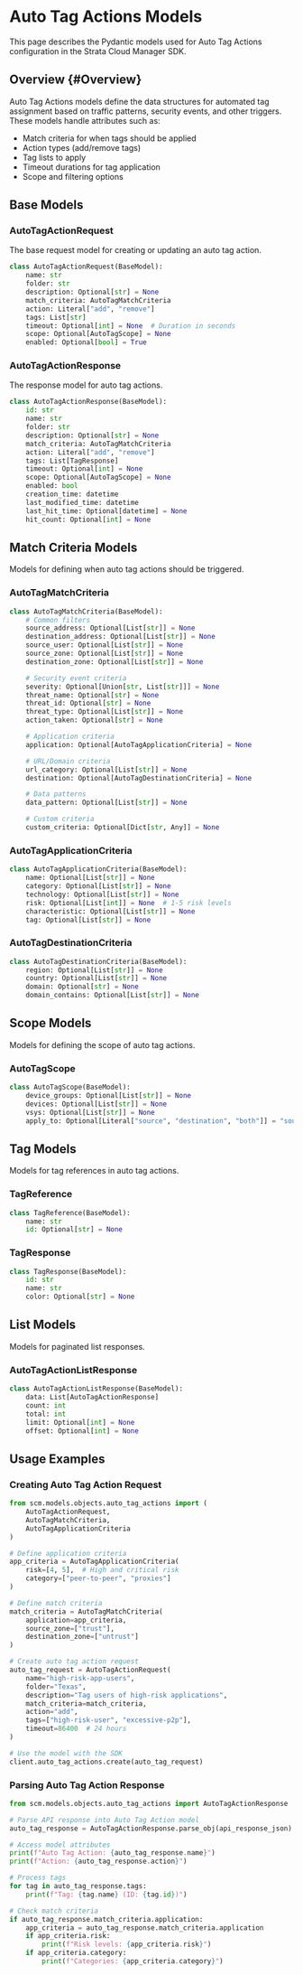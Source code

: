 # Auto Tag Actions Models

This page describes the Pydantic models used for Auto Tag Actions configuration in the Strata Cloud Manager SDK.

## Overview {#Overview}

Auto Tag Actions models define the data structures for automated tag assignment based on traffic patterns, security events, and other triggers. These models handle attributes such as:

- Match criteria for when tags should be applied
- Action types (add/remove tags)
- Tag lists to apply
- Timeout durations for tag application
- Scope and filtering options

## Base Models

### AutoTagActionRequest

The base request model for creating or updating an auto tag action.

```python
class AutoTagActionRequest(BaseModel):
    name: str
    folder: str
    description: Optional[str] = None
    match_criteria: AutoTagMatchCriteria
    action: Literal["add", "remove"]
    tags: List[str]
    timeout: Optional[int] = None  # Duration in seconds
    scope: Optional[AutoTagScope] = None
    enabled: Optional[bool] = True
```

### AutoTagActionResponse

The response model for auto tag actions.

```python
class AutoTagActionResponse(BaseModel):
    id: str
    name: str
    folder: str
    description: Optional[str] = None
    match_criteria: AutoTagMatchCriteria
    action: Literal["add", "remove"]
    tags: List[TagResponse]
    timeout: Optional[int] = None
    scope: Optional[AutoTagScope] = None
    enabled: bool
    creation_time: datetime
    last_modified_time: datetime
    last_hit_time: Optional[datetime] = None
    hit_count: Optional[int] = None
```

## Match Criteria Models

Models for defining when auto tag actions should be triggered.

### AutoTagMatchCriteria

```python
class AutoTagMatchCriteria(BaseModel):
    # Common filters
    source_address: Optional[List[str]] = None
    destination_address: Optional[List[str]] = None
    source_user: Optional[List[str]] = None
    source_zone: Optional[List[str]] = None
    destination_zone: Optional[List[str]] = None

    # Security event criteria
    severity: Optional[Union[str, List[str]]] = None
    threat_name: Optional[str] = None
    threat_id: Optional[str] = None
    threat_type: Optional[List[str]] = None
    action_taken: Optional[str] = None

    # Application criteria
    application: Optional[AutoTagApplicationCriteria] = None

    # URL/Domain criteria
    url_category: Optional[List[str]] = None
    destination: Optional[AutoTagDestinationCriteria] = None

    # Data patterns
    data_pattern: Optional[List[str]] = None

    # Custom criteria
    custom_criteria: Optional[Dict[str, Any]] = None
```

### AutoTagApplicationCriteria

```python
class AutoTagApplicationCriteria(BaseModel):
    name: Optional[List[str]] = None
    category: Optional[List[str]] = None
    technology: Optional[List[str]] = None
    risk: Optional[List[int]] = None  # 1-5 risk levels
    characteristic: Optional[List[str]] = None
    tag: Optional[List[str]] = None
```

### AutoTagDestinationCriteria

```python
class AutoTagDestinationCriteria(BaseModel):
    region: Optional[List[str]] = None
    country: Optional[List[str]] = None
    domain: Optional[str] = None
    domain_contains: Optional[List[str]] = None
```

## Scope Models

Models for defining the scope of auto tag actions.

### AutoTagScope

```python
class AutoTagScope(BaseModel):
    device_groups: Optional[List[str]] = None
    devices: Optional[List[str]] = None
    vsys: Optional[List[str]] = None
    apply_to: Optional[Literal["source", "destination", "both"]] = "source"
```

## Tag Models

Models for tag references in auto tag actions.

### TagReference

```python
class TagReference(BaseModel):
    name: str
    id: Optional[str] = None
```

### TagResponse

```python
class TagResponse(BaseModel):
    id: str
    name: str
    color: Optional[str] = None
```

## List Models

Models for paginated list responses.

### AutoTagActionListResponse

```python
class AutoTagActionListResponse(BaseModel):
    data: List[AutoTagActionResponse]
    count: int
    total: int
    limit: Optional[int] = None
    offset: Optional[int] = None
```

## Usage Examples

### Creating Auto Tag Action Request

```python
from scm.models.objects.auto_tag_actions import (
    AutoTagActionRequest,
    AutoTagMatchCriteria,
    AutoTagApplicationCriteria
)

# Define application criteria
app_criteria = AutoTagApplicationCriteria(
    risk=[4, 5],  # High and critical risk
    category=["peer-to-peer", "proxies"]
)

# Define match criteria
match_criteria = AutoTagMatchCriteria(
    application=app_criteria,
    source_zone=["trust"],
    destination_zone=["untrust"]
)

# Create auto tag action request
auto_tag_request = AutoTagActionRequest(
    name="high-risk-app-users",
    folder="Texas",
    description="Tag users of high-risk applications",
    match_criteria=match_criteria,
    action="add",
    tags=["high-risk-user", "excessive-p2p"],
    timeout=86400  # 24 hours
)

# Use the model with the SDK
client.auto_tag_actions.create(auto_tag_request)
```

### Parsing Auto Tag Action Response

```python
from scm.models.objects.auto_tag_actions import AutoTagActionResponse

# Parse API response into Auto Tag Action model
auto_tag_response = AutoTagActionResponse.parse_obj(api_response_json)

# Access model attributes
print(f"Auto Tag Action: {auto_tag_response.name}")
print(f"Action: {auto_tag_response.action}")

# Process tags
for tag in auto_tag_response.tags:
    print(f"Tag: {tag.name} (ID: {tag.id})")

# Check match criteria
if auto_tag_response.match_criteria.application:
    app_criteria = auto_tag_response.match_criteria.application
    if app_criteria.risk:
        print(f"Risk levels: {app_criteria.risk}")
    if app_criteria.category:
        print(f"Categories: {app_criteria.category}")
```
